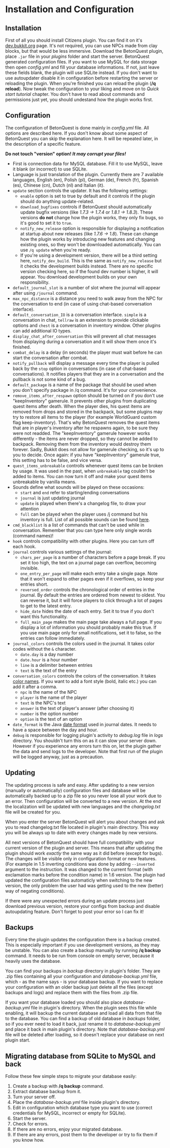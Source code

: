# Installation and Configuration

## Installation

First of all you should install Citizens plugin. You can find it on it's [dev.bukkit.org](http://dev.bukkit.org/bukkit-plugins/citizens/) page. It's not required, you can use NPCs made from clay blocks, but that would be less immersive. Download the BetonQuest plugin, place `.jar` file in your _plugins_ folder and start the server. BetonQuest generated configuration files. If you want to use MySQL for data storage then open _config.yml_ and fill your database informations. If not, just leave these fields blank, the plugin will use SQLite instead. If you don't want to use autoupdater disable it in configuration before restarting the server or reloading the plugin. When you're finished you can reload the plugin (**/q reload**). Now tweak the configuration to your liking and move on to _Quick start tutorial_ chapter. You don't have to read about commands and permissions just yet, you should undestand how the plugin works first.

## Configuration


The configuration of BetonQuest is done mainly in _config.yml_ file. All options are described here. If you don't know about some aspect of BetonQuest you can skip the explanation here. It will be repeated later, in the description of a specific feature.

**Do not touch "version" option! _It may corrupt your files!_**

* First is connection data for MySQL database. Fill it to use MySQL, leave it blank (or incorrect) to use SQLite.
* Language is just translation of the plugin. Currently there are 7 available languages, English (en), Polish (pl), German (de), French (fr), Spanish (es), Chinese (cn), Dutch (nl) and Italian (it).
* `update` section controls the updater. It has the following settings:
    - `enable` option is set to true by default and it controls if the plugin should do anything update-related.
    - `download_bugfixes` controls if BetonQuest should automatically update bugfix versions (like _1.7.3 -> 1.7.4_ or _1.8.1 -> 1.8.3_).
        These versions **do not** change how the plugin works, they only fix bugs, so it's good to set it to `true`.
    - `notify_new_release` option is responsible for displaying a notification at startup about new releases (like _1.7.6 -> 1.8_).
        These can change how the plugin works by introducing new features and changing existing ones, so they won't be downloaded automatically. You can use `/q update` when you're ready.
    - If you're using a development version, there will be a third setting here, `notify_dev_build`.
        This is the same as `notify_new_release` but it checks the development builds instead. There are no specific version checking here, so if the found dev number is higher, it will appear. You download development builds on your own responsibility.
* `default_journal_slot` is a number of slot where the journal will appear after using `/journal` command.
* `max_npc_distance` is a distance you need to walk away from the NPC for the conversation to end (in case of using chat-based conversation interface).
* `default_conversation_IO` is a conversation interface. `simple` is a conversation in chat, `tellraw` is an extension to provide clickable options and `chest` is a conversation in inventory window. Other plugins can add additional IO types.
* `display_chat_after_conversation` this will prevent all chat messages from displaying during a conversation and it will show them once it's finished.
* `combat_delay` is a delay (in seconds) the player must wait before he can start the conversation after combat.
* `notify_pullback` will display a message every time the player is pulled back by the `stop` option in conversations (in case of chat-based conversations). It notifies players that they are in a conversation and the pullback is not some kind of a bug.
* `default_package` is a name of the package that should be used when you don't specify package in /q command. It's for your convenience.
* `remove_items_after_respawn` option should be turned on if you don't use "keepInventory" gamerule. It prevents other plugins from duplicating quest items after death.
    When the player dies, his quest items are removed from drops and stored in the backpack, but some plugins may try to restore all items to the player (for example WorldGuard custom flag keep-inventory). That's why BetonQuest removes the quest items that are in player's inventory after he respawns again, to be sure they were not readded. The "keepInventory" gamerule however works differently - the items are never dropped, so they cannot be added to backpack. Removing them from the inventory would destroy them forever. Sadly, Bukkit does not allow for gamerule checking, so it's up to you to decide. Once again: if you have "keepInventory" gamerule true, this setting has to be false, and vice versa.
* `quest_items_unbreakable` controlls whenever quest items can be broken by usage. It was used in the past, when `unbreakable` tag couldn't be added to items. You can now turn it off and make your quest items unbreakable by vanilla means.
* Sounds define what sounds will be played on these occasions:
    - `start` and `end` refer to starting/ending conversations
    - `journal` is just updating journal
    - `update` is played when there's a changelog file, to draw your attention
    - `full` can be played when the player uses /j command but his inventory is full.
    List of all possible sounds can be found [here](https://hub.spigotmc.org/javadocs/spigot/org/bukkit/Sound.html).
* `cmd_blacklist` is a list of commands that can't be used while in conversation. Remember that you can type here only single words (command names)!
* `hook` controls compatibility with other plugins. Here you can turn off each hook.
* `journal` controls various settings of the journal:
    - `chars_per_page` is a number of characters before a page break. If you set it too high, the text on a journal page can overflow, becoming invisible.
    - `one_entry_per_page` will make each entry take a single page. Note that it won't expand to other pages even if it overflows, so keep your entries short.
    - `reversed_order` controls the chronological order of entries in the journal. By default the entries are ordered from newest to oldest. You can reverse it, but it will force players to click through a lot of pages to get to the latest entry.
    - `hide_date` hides the date of each entry. Set it to true if you don't want this functionality.
    - `full_main_page` makes the main page take always a full page. If you display a lot of information you should probably make this true. If you use main page only for small notifications, set it to false, so the entries can follow immediately.
* `journal_colors` controls the colors used in the journal. It takes color codes without the `&` character.
    - `date.day` is a day number
    - `date.hour` is a hour number
    - `line` is a delimiter between entries
    - `text` is the text of the entry
* `conversation_colors` controls the colors of the conversation. It takes [color names](https://hub.spigotmc.org/javadocs/spigot/org/bukkit/ChatColor.html). If you want to add a font style (bold, italic etc.) you can add it after a comma.
    - `npc` is the name of the NPC
    - `player` is the name of the player
    - `text` is the NPC's text
    - `answer` is the text of player's answer (after choosing it)
    - `number` is the option number
    - `option` is the text of an option
* `date_format` is the Java [date format](https://docs.oracle.com/javase/7/docs/api/java/text/SimpleDateFormat.html) used in journal dates. It needs to have a space between the day and hour.
* `debug` is responsible for logging plugin's activity to _debug.log_ file in _logs_ directory. You shouldn't turn this on as it can slow your server down. However if you experience any errors turn this on, let the plugin gather the data and send logs to the developer. Note that first run of the plugin will be logged anyway, just as a precaution.

## Updating

The  updating process is safe and easy. After updating to a new version (manually or automatically) configuration files and database will be automatically backed up to a zip file so you never lose all your work due to an error. Then configuration will be converted to a new version. At the end the localization will be updated with new languages and the _changelog.txt_ file will be created for you.

When you enter the server BetonQuest will alert you about changes and ask you to read changelog.txt file located in plugin's main directory. This way you will be always up to date with every changes made by new versions.

All next versions of BetonQuest should have full compatibility with your current version of the plugin and server. This means that after updating the plugin should work _exactly_ the same way as it did before (except for bugs). The changes will be visible only in configuration format or new features. (For example in 1.5 inverting conditions was done by adding `--inverted` argument to the instruction. It was changed to the current format (with exclamation marks before the condition name) in 1.6 version. The plugin had updated the configuration files automaticly when switching to the new version, the only problem the user had was getting used to the new (better) way of negating conditions).

If there were any unexpected errors during an update process just download previous version, restore your configs from backup and disable autoupdating feature. Don't forget to post your error so I can fix it!

## Backups

Every time the plugin updates the configuration there is a backup created. This is especially important if you use development versions, as they may be unstable. You can also create a backup manually by running **/q backup** command. It needs to be run from console on empty server, because it heavily uses the database.

You can find your backups in _backup_ directory in plugin's folder. They are .zip files containing all your configuration and _database-backup.yml_ file, which - as the name says - is your database backup. If you want to replace your configuration with an older backup just delete all the files (except backups and logs) and replace them with the files from .zip file.

If you want your database loaded you should also place _database-backup.yml_ file in plugin's directory. When the plugin sees this file while enabling, it will backup the current database and load all data from that file to the database. You can find a backup of old database in _backups_ folder, so if you ever need to load it back, just rename it to _database-backup.yml_ and place it back in main plugin's directory. Note that _database-backup.yml_ file will be deleted after loading, so it doesn't replace your database on next plugin start.

## Migrating database from SQLite to MySQL and back

Follow these few simple steps to migrate your database easily:

1. Create a backup with **/q backup** command.
2. Extract database backup from it.
3. Turn your server off.
4. Place the _database-backup.yml_ file inside plugin's directory.
5. Edit in configuration which database type you want to use (correct credentials for MySQL, incorrect or empty for SQLite).
6. Start the server.
7. Check for errors.
8. If there are no errors, enjoy your migrated database.
9. If there are any errors, post them to the developer or try to fix them if you know how.
